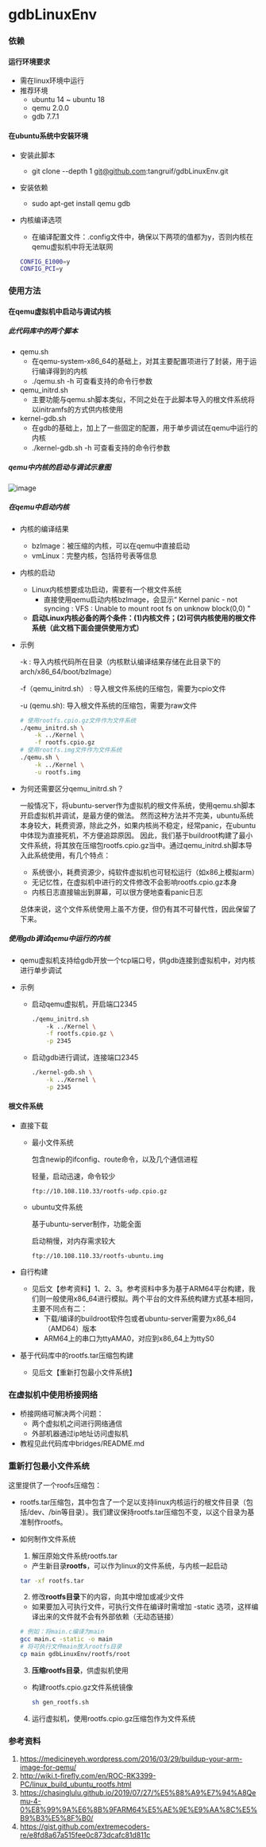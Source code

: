 # gdbLinuxEnv

### 依赖

#### 运行环境要求

* 需在linux环境中运行
* 推荐环境
  * ubuntu 14 ~ ubuntu 18
  * qemu 2.0.0
  * gdb 7.7.1

#### 在ubuntu系统中安装环境

* 安装此脚本

  * git clone --depth 1 git@github.com:tangruif/gdbLinuxEnv.git

* 安装依赖

  * sudo apt-get install qemu gdb

* 内核编译选项

  * 在编译配置文件：.config文件中，确保以下两项的值都为y，否则内核在qemu虚拟机中将无法联网

  ``` bash
  CONFIG_E1000=y
  CONFIG_PCI=y
  ```

### 使用方法

#### 在qemu虚拟机中启动与调试内核

##### 此代码库中的两个脚本

* qemu.sh
  * 在qemu-system-x86_64的基础上，对其主要配置项进行了封装，用于运行编译得到的内核
  * ./qemu.sh -h 可查看支持的命令行参数
* qemu_initrd.sh
  * 主要功能与qemu.sh脚本类似，不同之处在于此脚本导入的根文件系统将以initramfs的方式供内核使用
* kernel-gdb.sh
  * 在gdb的基础上，加上了一些固定的配置，用于单步调试在qemu中运行的内核
  * ./kernel-gdb.sh -h 可查看支持的命令行参数

##### qemu中内核的启动与调试示意图

![image](https://github.com/tangruif/gdbLinuxEnv/blob/master/images/gdb-linux%20(1).png)

##### 在qemu中启动内核

* 内核的编译结果

  * bzImage：被压缩的内核，可以在qemu中直接启动
  * vmLinux：完整内核，包括符号表等信息

* 内核的启动

  * Linux内核想要成功启动，需要有一个根文件系统
    * 直接使用qemu启动内核bzImage，会显示“ Kernel panic - not syncing : VFS : Unable to mount root fs on unknow block(0,0) "
  * **启动Linux内核必备的两个条件：(1)内核文件；(2)可供内核使用的根文件系统（此文档下面会提供使用方式）**

* 示例

  -k : 导入内核代码所在目录（内核默认编译结果存储在此目录下的arch/x86_64/boot/bzImage）

  -f（qemu_initrd.sh） : 导入根文件系统的压缩包，需要为cpio文件
  
  -u (qemu.sh): 导入根文件系统的压缩包，需要为raw文件

  ``` bash
  # 使用rootfs.cpio.gz文件作为文件系统
  ./qemu_initrd.sh \
      -k ../Kernel \
      -f rootfs.cpio.gz
  # 使用rootfs.img文件作为文件系统
  ./qemu.sh \
      -k ../Kernel \
      -u rootfs.img
  ```
* 为何还需要区分qemu_initrd.sh？
  
  一般情况下，将ubuntu-server作为虚拟机的根文件系统，使用qemu.sh脚本开启虚拟机并调试，是最方便的做法。
  然而这种方法并不完美，ubuntu系统本身较大，耗费资源，除此之外，如果内核尚不稳定，经常panic，在ubuntu中体现为直接死机，不方便追踪原因。
  因此，我们基于buildroot构建了最小文件系统，将其放在压缩包rootfs.cpio.gz当中。通过qemu_initrd.sh脚本导入此系统使用，有几个特点：
  * 系统很小，耗费资源少，纯软件虚拟机也可轻松运行（如x86上模拟arm）
  * 无记忆性，在虚拟机中进行的文件修改不会影响rootfs.cpio.gz本身
  * 内核日志直接输出到屏幕，可以很方便地查看panic日志
  
  总体来说，这个文件系统使用上虽不方便，但仍有其不可替代性，因此保留了下来。

##### 使用gdb调试qemu中运行的内核

* qemu虚拟机支持给gdb开放一个tcp端口号，供gdb连接到虚拟机中，对内核进行单步调试

* 示例

  * 启动qemu虚拟机，开启端口2345

    ```bash
    ./qemu_initrd.sh
    	-k ../Kernel \
    	-f rootfs.cpio.gz \
    	-p 2345
    ```

  * 启动gdb进行调试，连接端口2345

    ``` bash
    ./kernel-gdb.sh \
    	-k ../Kernel \
    	-p 2345
    ```

#### 根文件系统

* 直接下载

  * 最小文件系统

    包含newip的ifconfig、route命令，以及几个通信进程

    轻量，启动迅速，命令较少

    ```
    ftp://10.108.110.33/rootfs-udp.cpio.gz
    ```

  * ubuntu文件系统

    基于ubuntu-server制作，功能全面

    启动稍慢，对内存需求较大

    ```
    ftp://10.108.110.33/rootfs-ubuntu.img
    ```

* 自行构建

  * 见后文【参考资料】1、2、3。参考资料中多为基于ARM64平台构建，我们则一般使用x86_64进行模拟。两个平台的文件系统构建方式基本相同，主要不同点有二：
    * 下载/编译的buildroot软件包或者ubuntu-server需要为x86_64（AMD64）版本
    * ARM64上的串口为ttyAMA0，对应到x86_64上为ttyS0

* 基于代码库中的rootfs.tar压缩包构建

  * 见后文【重新打包最小文件系统】

### 在虚拟机中使用桥接网络

* 桥接网络可解决两个问题：
  * 两个虚拟机之间进行网络通信
  * 外部机器通过ip地址访问虚拟机
* 教程见此代码库中bridges/README.md

### 重新打包最小文件系统

这里提供了一个roofs压缩包：

 * rootfs.tar压缩包，其中包含了一个足以支持linux内核运行的根文件目录（包括/dev、/bin等目录）。我们建议保持rootfs.tar压缩包不变，以这个目录为基准制作rootfs。

* 如何制作文件系统

  1. 解压原始文件系统rootfs.tar

  * 产生新目录**rootfs**，可以作为linux的文件系统，与内核一起启动

  ``` bash
  tar -xf rootfs.tar
  ```

  2. 修改**rootfs目录**下的内容，向其中增加或减少文件

    * 如果要加入可执行文件，可执行文件在编译时需增加 -static 选项，这样编译出来的文件就不会有外部依赖（无动态链接）

    ``` bash
    # 例如：将main.c编译为main
    gcc main.c -static -o main
    # 将可执行文件main放入rootfs目录
    cp main gdbLinuxEnv/rootfs/root
    ```

  3. **压缩rootfs目录**，供虚拟机使用

  * 构建rootfs.cpio.gz文件系统镜像

    ``` bash
    sh gen_rootfs.sh
    ```

  4. 运行虚拟机，使用rootfs.cpio.gz压缩包作为文件系统



### 参考资料

1. https://medicineyeh.wordpress.com/2016/03/29/buildup-your-arm-image-for-qemu/
2. http://wiki.t-firefly.com/en/ROC-RK3399-PC/linux_build_ubuntu_rootfs.html
3. https://chasinglulu.github.io/2019/07/27/%E5%88%A9%E7%94%A8Qemu-4-0%E8%99%9A%E6%8B%9FARM64%E5%AE%9E%E9%AA%8C%E5%B9%B3%E5%8F%B0/
4. https://gist.github.com/extremecoders-re/e8fd8a67a515fee0c873dcafc81d811c
